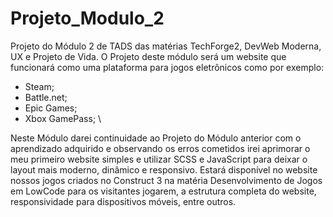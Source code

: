 # Projeto_Modulo_2
Projeto do Módulo 2 de TADS das matérias TechForge2, DevWeb Moderna, UX e Projeto de Vida.
O Projeto deste módulo será um website que funcionará como uma plataforma para jogos eletrônicos como por exemplo:
- Steam;
- Battle.net;
- Epic Games;
- Xbox GamePass; \

Neste Módulo darei continuidade ao Projeto do Módulo anterior com o aprendizado adquirido e observando os erros cometidos irei aprimorar o meu primeiro website simples e utilizar SCSS e JavaScript para deixar o layout mais moderno, dinâmico e responsivo. Estará disponível no website nossos jogos criados no Construct 3 na matéria Desenvolvimento de Jogos em LowCode para os visitantes jogarem, a estrutura completa do website, responsividade para dispositivos móveis, entre outros.
